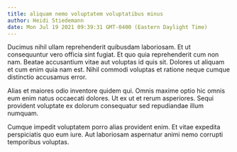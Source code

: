```yaml
---
title: aliquam nemo voluptatem voluptatibus minus
author: Heidi Stiedemann
date: Mon Jul 19 2021 09:39:31 GMT-0400 (Eastern Daylight Time)
---
```

Ducimus nihil ullam reprehenderit quibusdam laboriosam. Et ut consequuntur vero officia sint fugiat. Et quo quia reprehenderit cum non nam. Beatae accusantium vitae aut voluptas id quis sit. Dolores ut aliquam et cum enim quia nam est. Nihil commodi voluptas et ratione neque cumque distinctio accusamus error.

 Alias et maiores odio inventore quidem qui. Omnis maxime optio hic omnis eum enim natus occaecati dolores. Ut ex ut et rerum asperiores. Sequi provident voluptate ex dolorum consequatur sed repudiandae illum numquam.

 Cumque impedit voluptatem porro alias provident enim. Et vitae expedita perspiciatis quo eum iure. Aut laboriosam aspernatur animi nemo corrupti temporibus voluptas.